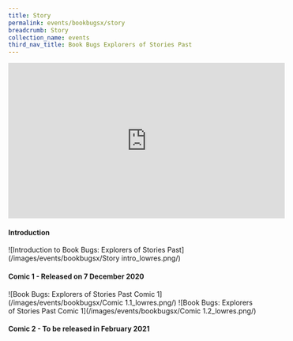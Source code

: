 ```yaml
---
title: Story
permalink: events/bookbugsx/story
breadcrumb: Story
collection_name: events
third_nav_title: Book Bugs Explorers of Stories Past
---
```


<iframe width="560" height="315" src="https://www.youtube.com/embed/NXwiyBNCeec&autoplay=1" frameborder="0" allow="accelerometer; autoplay; clipboard-write; encrypted-media; gyroscope; picture-in-picture" allowfullscreen></iframe>

#### Introduction

![Introduction to Book Bugs: Explorers of Stories Past](/images/events/bookbugsx/Story intro_lowres.png/)

#### Comic 1 - Released on 7 December 2020

![Book Bugs: Explorers of Stories Past Comic 1](/images/events/bookbugsx/Comic 1.1_lowres.png/)
![Book Bugs: Explorers of Stories Past Comic 1](/images/events/bookbugsx/Comic 1.2_lowres.png/)

#### Comic 2 - To be released in February 2021
